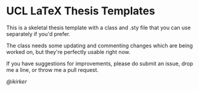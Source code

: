 # UCL LaTeX Thesis Templates

This is a skeletal thesis template with a class and .sty file that you can use separately if you'd prefer.

The class needs some updating and commenting changes which are being worked on, but they're perfectly usable right now.

If you have suggestions for improvements, please do submit an issue, drop me a line, or throw me a pull request.

*@ikirker*